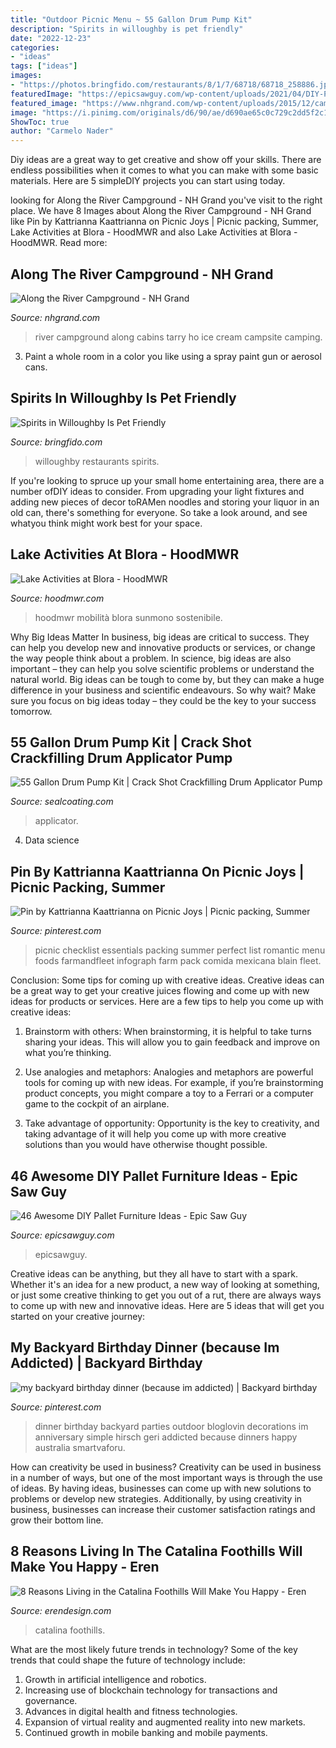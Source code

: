 ```yaml
---
title: "Outdoor Picnic Menu ~ 55 Gallon Drum Pump Kit"
description: "Spirits in willoughby is pet friendly"
date: "2022-12-23"
categories:
- "ideas"
tags: ["ideas"]
images:
- "https://photos.bringfido.com/restaurants/8/1/7/68718/68718_258886.jpg"
featuredImage: "https://epicsawguy.com/wp-content/uploads/2021/04/DIY-Pallet-Furniture.jpg"
featured_image: "https://www.nhgrand.com/wp-content/uploads/2015/12/campsite.jpg"
image: "https://i.pinimg.com/originals/d6/90/ae/d690ae65c0c729c2dd5f2c1fbdae4fb4.jpg"
ShowToc: true
author: "Carmelo Nader"
---
```



Diy ideas are a great way to get creative and show off your skills. There are endless possibilities when it comes to what you can make with some basic materials. Here are 5 simpleDIY projects you can start using today.

	

		
looking for Along the River Campground - NH Grand you've visit to the right place. We have 8 Images about Along the River Campground - NH Grand like Pin by Kattrianna Kaattrianna on Picnic Joys | Picnic packing, Summer, Lake Activities at Blora - HoodMWR and also Lake Activities at Blora - HoodMWR. Read more:
		
    
## Along The River Campground - NH Grand

<img loading=lazy src="https://www.nhgrand.com/wp-content/uploads/2015/12/campsite.jpg" onerror="this.onerror=null;this.src='https://tse3.mm.bing.net/th?id=OIP.5nJ_4NWmkm8BackBtYjbhwHaE8&amp;pid=15.1';" alt="Along the River Campground - NH Grand">

_Source: nhgrand.com_

>river campground along cabins tarry ho ice cream campsite camping. 

	

3. Paint a whole room in a color you like using a spray paint gun or aerosol cans.

    
## Spirits In Willoughby Is Pet Friendly

<img loading=lazy src="https://photos.bringfido.com/restaurants/8/1/7/68718/68718_258886.jpg" onerror="this.onerror=null;this.src='https://tse4.mm.bing.net/th?id=OIP.YGyxk6SXHKMTsyONUdyVuwHaHa&amp;pid=15.1';" alt="Spirits in Willoughby Is Pet Friendly">

_Source: bringfido.com_

>willoughby restaurants spirits. 

	

If you're looking to spruce up your small home entertaining area, there are a number ofDIY ideas to consider. From upgrading your light fixtures and adding new pieces of decor toRAMen noodles and storing your liquor in an old can, there's something for everyone. So take a look around, and see whatyou think might work best for your space.

    
## Lake Activities At Blora - HoodMWR

<img loading=lazy src="https://www.hoodmwr.com/wp-content/uploads/2020/04/lake-activities-like-cycling-swiming-kayak-walking.jpg" onerror="this.onerror=null;this.src='https://tse2.mm.bing.net/th?id=OIP.gq1a1JuDIzFiUofMVD8iqAHaE8&amp;pid=15.1';" alt="Lake Activities at Blora - HoodMWR">

_Source: hoodmwr.com_

>hoodmwr mobilità blora sunmono sostenibile. 

	

Why Big Ideas Matter
In business, big ideas are critical to success. They can help you develop new and innovative products or services, or change the way people think about a problem. In science, big ideas are also important – they can help you solve scientific problems or understand the natural world.
Big ideas can be tough to come by, but they can make a huge difference in your business and scientific endeavours. So why wait? Make sure you focus on big ideas today – they could be the key to your success tomorrow.

    
## 55 Gallon Drum Pump Kit | Crack Shot Crackfilling Drum Applicator Pump

<img loading=lazy src="http://cdn.shopify.com/s/files/1/0200/3190/products/Crack_Shot_Drum_Pump_sm_-_SW1-CSPALT_grande.jpg?v=1569858299" onerror="this.onerror=null;this.src='https://tse3.mm.bing.net/th?id=OIP.6-xPWFoaK3BqhIgg88nGLgAAAA&amp;pid=15.1';" alt="55 Gallon Drum Pump Kit | Crack Shot Crackfilling Drum Applicator Pump">

_Source: sealcoating.com_

>applicator. 

	

4. Data science 

    
## Pin By Kattrianna Kaattrianna On Picnic Joys | Picnic Packing, Summer

<img loading=lazy src="https://i.pinimg.com/originals/d6/90/ae/d690ae65c0c729c2dd5f2c1fbdae4fb4.jpg" onerror="this.onerror=null;this.src='https://tse3.mm.bing.net/th?id=OIP.sdp8LvPHql9HM3Q9A6rVXgHaLX&amp;pid=15.1';" alt="Pin by Kattrianna Kaattrianna on Picnic Joys | Picnic packing, Summer">

_Source: pinterest.com_

>picnic checklist essentials packing summer perfect list romantic menu foods farmandfleet infograph farm pack comida mexicana blain fleet. 

	

Conclusion: Some tips for coming up with creative ideas.
Creative ideas can be a great way to get your creative juices flowing and come up with new ideas for products or services. Here are a few tips to help you come up with creative ideas:
1. Brainstorm with others: When brainstorming, it is helpful to take turns sharing your ideas. This will allow you to gain feedback and improve on what you’re thinking.

2. Use analogies and metaphors: Analogies and metaphors are powerful tools for coming up with new ideas. For example, if you’re brainstorming product concepts, you might compare a toy to a Ferrari or a computer game to the cockpit of an airplane.

3. Take advantage of opportunity: Opportunity is the key to creativity, and taking advantage of it will help you come up with more creative solutions than you would have otherwise thought possible.

    
## 46 Awesome DIY Pallet Furniture Ideas - Epic Saw Guy

<img loading=lazy src="https://epicsawguy.com/wp-content/uploads/2021/04/DIY-Pallet-Furniture.jpg" onerror="this.onerror=null;this.src='https://tse2.mm.bing.net/th?id=OIP.lnJfgA-IcbJhoHZoWOACLQHaO0&amp;pid=15.1';" alt="46 Awesome DIY Pallet Furniture Ideas - Epic Saw Guy">

_Source: epicsawguy.com_

>epicsawguy. 

	

Creative ideas can be anything, but they all have to start with a spark. Whether it's an idea for a new product, a new way of looking at something, or just some creative thinking to get you out of a rut, there are always ways to come up with new and innovative ideas. Here are 5 ideas that will get you started on your creative journey: 

    
## My Backyard Birthday Dinner (because Im Addicted) | Backyard Birthday

<img loading=lazy src="https://i.pinimg.com/originals/01/3c/6c/013c6c02fcbf4969be576a41e857417f.jpg" onerror="this.onerror=null;this.src='https://tse1.mm.bing.net/th?id=OIP.9le8dnRvtgxP0RQuSfz5dwHaLH&amp;pid=15.1';" alt="my backyard birthday dinner (because im addicted) | Backyard birthday">

_Source: pinterest.com_

>dinner birthday backyard parties outdoor bloglovin decorations im anniversary simple hirsch geri addicted because dinners happy australia smartvaforu. 

	

How can creativity be used in business?
Creativity can be used in business in a number of ways, but one of the most important ways is through the use of ideas. By having ideas, businesses can come up with new solutions to problems or develop new strategies. Additionally, by using creativity in business, businesses can increase their customer satisfaction ratings and grow their bottom line.

    
## 8 Reasons Living In The Catalina Foothills Will Make You Happy - Eren

<img loading=lazy src="https://www.erendesign.com/wp-content/uploads/2018/05/catalina-foothills-sunset.png" onerror="this.onerror=null;this.src='https://tse2.mm.bing.net/th?id=OIP.WyJkDu1fWT335e2Y9gLwgAHaD4&amp;pid=15.1';" alt="8 Reasons Living in the Catalina Foothills Will Make You Happy - Eren">

_Source: erendesign.com_

>catalina foothills. 

	

What are the most likely future trends in technology?
Some of the key trends that could shape the future of technology include: 
1. Growth in artificial intelligence and robotics. 
2. Increasing use of blockchain technology for transactions and governance. 
3. Advances in digital health and fitness technologies. 
4. Expansion of virtual reality and augmented reality into new markets. 
5. Continued growth in mobile banking and mobile payments.


